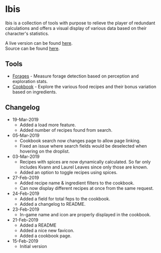 <h1>Ibis</h1>

<p>Ibis is a collection of tools with purpose to relieve the player of redundant calculations and offers a visual display of various data based on their character's statistics.</p>

<p>
    <div>A live version can be found <a href="https://digzol.github.io/ibis/">here</a>.</div>
    <div>Source can be found <a href="https://github.com/digzol/ibis">here</a>.</div>
</p>


<h2>Tools</h2>

<ul>
    <li><a href="https://digzol.github.io/ibis/?p=forages">Forages</a> - Measure forage detection based on perception and exploration stats.</li>
    <li><a href="https://digzol.github.io/ibis/?p=cookbook">Cookbook</a> - Explore the various food recipes and their bonus variation based on ingredients.</li>
</ul>

<h2>Changelog</h2>

<ul>
    <li>
        <span>19-Mar-2019</span>
        <ul>
            <li>Added a load more feature.</li>
            <li>Added number of recipes found from search.</li>
        </ul>
    </li>
    <li>
        <span>05-Mar-2019</span>
        <ul>
            <li>Cookbook search now changes page to allow page linking.</li>
            <li>Fixed an issue where search fields would be deselected when hovering on the droplist.</li>
        </ul>
    </li>
    <li>
        <span>03-Mar-2019</span>
        <ul>
            <li>Recipes with spices are now dynamically calculated. So far only includes Kvann and Laurel Leaves since only those are known.</li>
            <li>Added an option to toggle recipes using spices.</li>
        </ul>
    </li>
    <li>
        <span>27-Feb-2019</span>
        <ul>
            <li>Added recipe name & ingredient filters to the cookbook.</li>
            <li>Can now display different recipes at once from the same request.</li>
        </ul>
    </li>
    <li>
        <span>24-Feb-2019</span>
        <ul>
            <li>Added a field for total feps to the cookbook.</li>
            <li>Added a changelog to README.</li>
        </ul>
    </li>
    <li>
        <span>23-Feb-2019</span>
        <ul>
            <li>In-game name and icon are properly displayed in the cookbook.</li>
        </ul>
    </li>
    <li>
        <span>21-Feb-2019</span>
        <ul>
            <li>Added a README</li>
            <li>Added a nice new favicon.</li>
            <li>Added a cookbook page.</li>
        </ul>
    </li>
    <li>
        <span>15-Feb-2019</span>
        <ul>
            <li>Initial version</li>
        </ul>
    </li>
</ul>